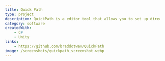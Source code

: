 ```yaml
---
title: Quick Path
type: project
description: QuickPath is a editor tool that allows you to set up directories as menu items for quick and easy access to important folders.
category: software
createdWith:
    - C#
    - Unity
links:
    - https://github.com/braddotwav/QuickPath
image: /screenshots/quickpath_screenshot.webp
---
```

